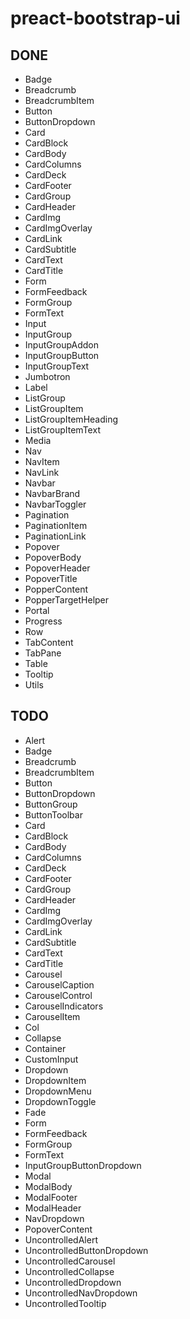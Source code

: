 # preact-bootstrap-ui

## DONE

- Badge
- Breadcrumb
- BreadcrumbItem
- Button
- ButtonDropdown
- Card
- CardBlock
- CardBody
- CardColumns
- CardDeck
- CardFooter
- CardGroup
- CardHeader
- CardImg
- CardImgOverlay
- CardLink
- CardSubtitle
- CardText
- CardTitle
- Form
- FormFeedback
- FormGroup
- FormText
- Input
- InputGroup
- InputGroupAddon
- InputGroupButton
- InputGroupText
- Jumbotron
- Label
- ListGroup
- ListGroupItem
- ListGroupItemHeading
- ListGroupItemText
- Media
- Nav
- NavItem
- NavLink
- Navbar
- NavbarBrand
- NavbarToggler
- Pagination
- PaginationItem
- PaginationLink
- Popover
- PopoverBody
- PopoverHeader
- PopoverTitle
- PopperContent
- PopperTargetHelper
- Portal
- Progress
- Row
- TabContent
- TabPane
- Table
- Tooltip
- Utils

## TODO

- Alert
- Badge
- Breadcrumb
- BreadcrumbItem
- Button
- ButtonDropdown
- ButtonGroup
- ButtonToolbar
- Card
- CardBlock
- CardBody
- CardColumns
- CardDeck
- CardFooter
- CardGroup
- CardHeader
- CardImg
- CardImgOverlay
- CardLink
- CardSubtitle
- CardText
- CardTitle
- Carousel
- CarouselCaption
- CarouselControl
- CarouselIndicators
- CarouselItem
- Col
- Collapse
- Container
- CustomInput
- Dropdown
- DropdownItem
- DropdownMenu
- DropdownToggle
- Fade
- Form
- FormFeedback
- FormGroup
- FormText
- InputGroupButtonDropdown
- Modal
- ModalBody
- ModalFooter
- ModalHeader
- NavDropdown
- PopoverContent
- UncontrolledAlert
- UncontrolledButtonDropdown
- UncontrolledCarousel
- UncontrolledCollapse
- UncontrolledDropdown
- UncontrolledNavDropdown
- UncontrolledTooltip
